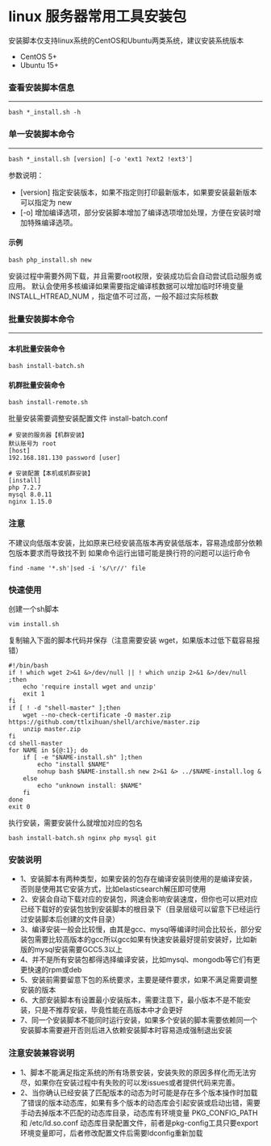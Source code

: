 linux 服务器常用工具安装包
===============

安装脚本仅支持linux系统的CentOS和Ubuntu两类系统，建议安装系统版本
* CentOS 5+
* Ubuntu 15+

### 查看安装脚本信息
-----------------
```
bash *_install.sh -h
```


### 单一安装脚本命令
-----------------
```
bash *_install.sh [version] [-o 'ext1 ?ext2 !ext3']
```

参数说明：
* [version]  指定安装版本，如果不指定则打印最新版本，如果要安装最新版本可以指定为 new
* [-o]  增加编译选项，部分安装脚本增加了编译选项增加处理，方便在安装时增加特殊编译选项。

#### 示例
```
bash php_install.sh new
```


安装过程中需要外网下载，并且需要root权限，安装成功后会自动尝试启动服务或应用。
默认会使用多核编译如果需要指定编译核数据可以增加临时环境变量 INSTALL_HTREAD_NUM ，指定值不可过高，一般不超过实际核数


### 批量安装脚本命令
-----------------
#### 本机批量安装命令
```
bash install-batch.sh
```
#### 机群批量安装命令
```
bash install-remote.sh
```

批量安装需要调整安装配置文件 install-batch.conf
```
# 安装的服务器【机群安装】
默认账号为 root
[host]
192.168.181.130 password [user]

# 安装配置【本机或机群安装】
[install]
php 7.2.7
mysql 8.0.11
nginx 1.15.0
```

### 注意
不建议向低版本安装，比如原来已经安装高版本再安装低版本，容易造成部分依赖包版本要求而导致找不到
如果命令运行出错可能是换行符的问题可以运行命令
```
find -name '*.sh'|sed -i 's/\r//' file
```

### 快速使用
创建一个sh脚本
```
vim install.sh
```

复制输入下面的脚本代码并保存（注意需要安装 wget，如果版本过低下载容易报错）
```
#!/bin/bash
if ! which wget 2>&1 &>/dev/null || ! which unzip 2>&1 &>/dev/null ;then
    echo 'require install wget and unzip'
    exit 1
fi
if [ ! -d "shell-master" ];then
    wget --no-check-certificate -O master.zip https://github.com/ttlxihuan/shell/archive/master.zip
    unzip master.zip
fi
cd shell-master
for NAME in ${@:1}; do
    if [ -e "$NAME-install.sh" ];then
        echo "install $NAME"
        nohup bash $NAME-install.sh new 2>&1 &> ../$NAME-install.log &
    else
        echo "unknown install: $NAME"
    fi
done
exit 0
```

执行安装，需要安装什么就增加对应的包名
```
bash install-batch.sh nginx php mysql git
```

### 安装说明
* 1、安装脚本有两种类型，如果安装的包存在编译安装则使用的是编译安装，否则是使用其它安装方式，比如elasticsearch解压即可使用
* 2、安装会自动下载对应的安装包，网速会影响安装速度，但你也可以把对应已经下载好的安装包放到安装脚本的根目录下（目录层级可以留意下已经运行过安装脚本后创建的文件目录）
* 3、编译安装一般会比较慢，由其是gcc、mysql等编译时间会比较长，部分安装包需要比较高版本的gcc所以gcc如果有快速安装最好提前安装好，比如新版的mysql安装需要GCC5.3以上
* 4、并不是所有安装包都得选择编译安装，比如mysql、mongodb等它们有更更快速的rpm或deb
* 5、安装前需要留意下包的系统要求，主要是硬件要求，如果不满足需要调整安装的版本
* 6、大部安装脚本有设置最小安装版本，需要注意下，最小版本不是不能安装，只是不推荐安装，毕竟性能在高版本中才会更好
* 7、同一个安装脚本不能同时运行安装，如果多个安装的脚本需要依赖同一个安装脚本需要避开否则后进入依赖安装脚本时容易造成强制退出安装

### 注意安装兼容说明
* 1、脚本不能满足指定系统的所有场景安装，安装失败的原因多样化而无法穷尽，如果你在安装过程中有失败的可以发issues或者提供代码来完善。
* 2、当你确认已经安装了匹配版本的动态为时可能是存在多个版本操作时加载了错误的版本动态库，如果有多个版本的动态库会引起安装或启动出错，需要手动去掉版本不匹配的动态库目录，动态库有环境变量 PKG_CONFIG_PATH 和 /etc/ld.so.conf 动态库目录配置文件，前者是pkg-config工具只要export环境变量即可，后者修改配置文件后需要ldconfig重新加载

